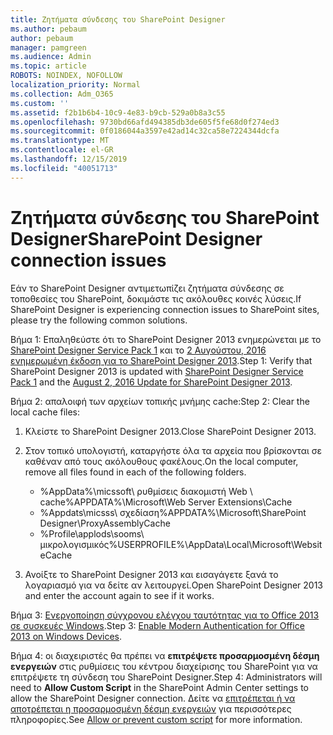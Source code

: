 ```yaml
---
title: Ζητήματα σύνδεσης του SharePoint Designer
ms.author: pebaum
author: pebaum
manager: pamgreen
ms.audience: Admin
ms.topic: article
ROBOTS: NOINDEX, NOFOLLOW
localization_priority: Normal
ms.collection: Adm_O365
ms.custom: ''
ms.assetid: f2b1b6b4-10c9-4e83-b9cb-529a0b8a3c55
ms.openlocfilehash: 9730bd66afd494385db3de605f5fe68d0f274ed3
ms.sourcegitcommit: 0f0186044a3597e42ad14c32ca58e7224344dcfa
ms.translationtype: MT
ms.contentlocale: el-GR
ms.lasthandoff: 12/15/2019
ms.locfileid: "40051713"
---
```

# <a name="sharepoint-designer-connection-issues"></a><span data-ttu-id="730cd-102">Ζητήματα σύνδεσης του SharePoint Designer</span><span class="sxs-lookup"><span data-stu-id="730cd-102">SharePoint Designer connection issues</span></span> 

<span data-ttu-id="730cd-103">Εάν το SharePoint Designer αντιμετωπίζει ζητήματα σύνδεσης σε τοποθεσίες του SharePoint, δοκιμάστε τις ακόλουθες κοινές λύσεις.</span><span class="sxs-lookup"><span data-stu-id="730cd-103">If SharePoint Designer is experiencing connection issues to SharePoint sites, please try the following common solutions.</span></span>

<span data-ttu-id="730cd-104">Βήμα 1: Επαληθεύστε ότι το SharePoint Designer 2013 ενημερώνεται με το [SharePoint Designer Service Pack 1](https://support.microsoft.com/help/2817441/description-of-microsoft-sharepoint-designer-2013-service-pack-1-sp1) και το [2 Αυγούστου, 2016 ενημερωμένη έκδοση για το SharePoint Designer 2013](https://support.microsoft.com/help/3114721/august-2-2016-update-for-sharepoint-designer-2013-kb3114721).</span><span class="sxs-lookup"><span data-stu-id="730cd-104">Step 1: Verify that SharePoint Designer 2013 is updated with [SharePoint Designer Service Pack 1](https://support.microsoft.com/help/2817441/description-of-microsoft-sharepoint-designer-2013-service-pack-1-sp1) and the [August 2, 2016 Update for SharePoint Designer 2013](https://support.microsoft.com/help/3114721/august-2-2016-update-for-sharepoint-designer-2013-kb3114721).</span></span>



<span data-ttu-id="730cd-105">Βήμα 2: απαλοιφή των αρχείων τοπικής μνήμης cache:</span><span class="sxs-lookup"><span data-stu-id="730cd-105">Step 2: Clear the local cache files:</span></span>

1. <span data-ttu-id="730cd-106">Κλείστε το SharePoint Designer 2013.</span><span class="sxs-lookup"><span data-stu-id="730cd-106">Close SharePoint Designer 2013.</span></span>

2. <span data-ttu-id="730cd-107">Στον τοπικό υπολογιστή, καταργήστε όλα τα αρχεία που βρίσκονται σε καθέναν από τους ακόλουθους φακέλους.</span><span class="sxs-lookup"><span data-stu-id="730cd-107">On the local computer, remove all files found in each of the following folders.</span></span>

    - <span data-ttu-id="730cd-108">%AppData%\micssoft\ ρυθμίσεις διακομιστή Web \ cache</span><span class="sxs-lookup"><span data-stu-id="730cd-108">%APPDATA%\Microsoft\Web Server Extensions\Cache</span></span>
    - <span data-ttu-id="730cd-109">%Appdats\micsss\ σχεδίαση</span><span class="sxs-lookup"><span data-stu-id="730cd-109">%APPDATA%\Microsoft\SharePoint Designer\ProxyAssemblyCache</span></span>
    - <span data-ttu-id="730cd-110">%Profile\applods\sooms\ μικρολογισμικός</span><span class="sxs-lookup"><span data-stu-id="730cd-110">%USERPROFILE%\AppData\Local\Microsoft\WebsiteCache</span></span>

3. <span data-ttu-id="730cd-111">Ανοίξτε το SharePoint Designer 2013 και εισαγάγετε ξανά το λογαριασμό για να δείτε αν λειτουργεί.</span><span class="sxs-lookup"><span data-stu-id="730cd-111">Open SharePoint Designer 2013 and enter the account again to see if it works.</span></span>

<span data-ttu-id="730cd-112">Βήμα 3: [Ενεργοποίηση σύγχρονου ελέγχου ταυτότητας για το Office 2013 σε συσκευές Windows](https://docs.microsoft.com/office365/admin/security-and-compliance/enable-modern-authentication?redirectSourcePath=/article/Enable-Modern-Authentication-for-Office-2013-on-Windows-devices-7dc1c01a-090f-4971-9677-f1b192d6c910&view=o365-worldwide).</span><span class="sxs-lookup"><span data-stu-id="730cd-112">Step 3: [Enable Modern Authentication for Office 2013 on Windows Devices](https://docs.microsoft.com/office365/admin/security-and-compliance/enable-modern-authentication?redirectSourcePath=/article/Enable-Modern-Authentication-for-Office-2013-on-Windows-devices-7dc1c01a-090f-4971-9677-f1b192d6c910&view=o365-worldwide).</span></span>

<span data-ttu-id="730cd-113">Βήμα 4: οι διαχειριστές θα πρέπει να **επιτρέψετε προσαρμοσμένη δέσμη ενεργειών** στις ρυθμίσεις του κέντρου διαχείρισης του SharePoint για να επιτρέψετε τη σύνδεση του SharePoint Designer.</span><span class="sxs-lookup"><span data-stu-id="730cd-113">Step 4: Administrators will need to **Allow Custom Script** in the SharePoint Admin Center settings to allow the SharePoint Designer connection.</span></span> <span data-ttu-id="730cd-114">Δείτε να [επιτρέπεται ή να αποτρέπεται η προσαρμοσμένη δέσμη ενεργειών](https://docs.microsoft.com/sharepoint/allow-or-prevent-custom-script) για περισσότερες πληροφορίες.</span><span class="sxs-lookup"><span data-stu-id="730cd-114">See [Allow or prevent custom script](https://docs.microsoft.com/sharepoint/allow-or-prevent-custom-script) for more information.</span></span>


